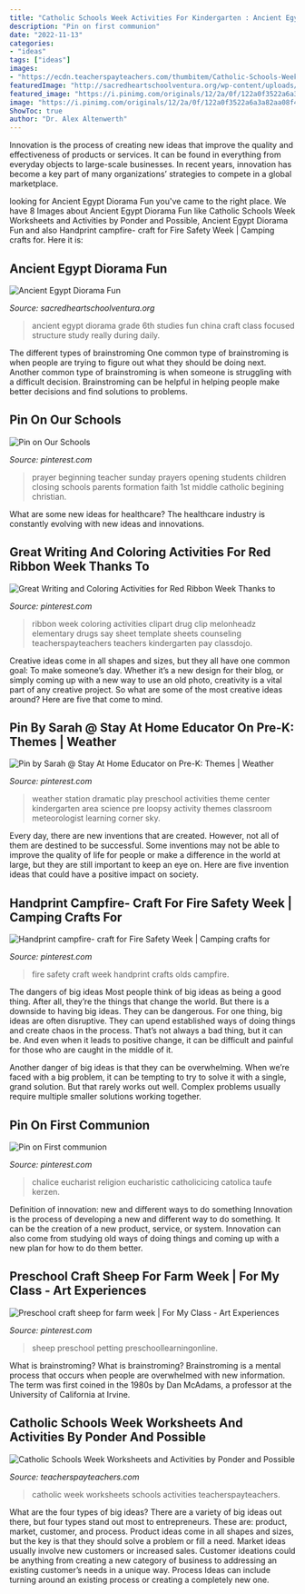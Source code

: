 ```yaml
---
title: "Catholic Schools Week Activities For Kindergarten : Ancient Egypt Diorama Fun"
description: "Pin on first communion"
date: "2022-11-13"
categories:
- "ideas"
tags: ["ideas"]
images:
- "https://ecdn.teacherspayteachers.com/thumbitem/Catholic-Schools-Week-Worksheets-and-Activities-3568666-1547743111/original-3568666-2.jpg"
featuredImage: "http://sacredheartschoolventura.org/wp-content/uploads/2015/02/Egypt32.jpg"
featured_image: "https://i.pinimg.com/originals/12/2a/0f/122a0f3522a6a3a82aa08f4978399644.png"
image: "https://i.pinimg.com/originals/12/2a/0f/122a0f3522a6a3a82aa08f4978399644.png"
ShowToc: true
author: "Dr. Alex Altenwerth"
---
```



Innovation is the process of creating new ideas that improve the quality and effectiveness of products or services. It can be found in everything from everyday objects to large-scale businesses. In recent years, innovation has become a key part of many organizations’ strategies to compete in a global marketplace.

	

		
looking for Ancient Egypt Diorama Fun you've came to the right place. We have 8 Images about Ancient Egypt Diorama Fun like Catholic Schools Week Worksheets and Activities by Ponder and Possible, Ancient Egypt Diorama Fun and also Handprint campfire- craft for Fire Safety Week | Camping crafts for. Here it is:
		
    
## Ancient Egypt Diorama Fun

<img loading=lazy src="http://sacredheartschoolventura.org/wp-content/uploads/2015/02/Egypt32.jpg" onerror="this.onerror=null;this.src='https://tse4.mm.bing.net/th?id=OIP.5YkzJqM2rEjDO0_LNsBFPgHaJ4&amp;pid=15.1';" alt="Ancient Egypt Diorama Fun">

_Source: sacredheartschoolventura.org_

>ancient egypt diorama grade 6th studies fun china craft class focused structure study really during daily. 

	

The different types of brainstroming
One common type of brainstroming is when people are trying to figure out what they should be doing next. Another common type of brainstroming is when someone is struggling with a difficult decision. Brainstroming can be helpful in helping people make better decisions and find solutions to problems.

    
## Pin On Our Schools

<img loading=lazy src="https://i.pinimg.com/originals/12/2a/0f/122a0f3522a6a3a82aa08f4978399644.png" onerror="this.onerror=null;this.src='https://tse3.mm.bing.net/th?id=OIP.-ypKsT3R6UOqebS_Nu7xRwHaLc&amp;pid=15.1';" alt="Pin on Our Schools">

_Source: pinterest.com_

>prayer beginning teacher sunday prayers opening students children closing schools parents formation faith 1st middle catholic begining christian. 

	

What are some new ideas for healthcare?
The healthcare industry is constantly evolving with new ideas and innovations.

    
## Great Writing And Coloring Activities For Red Ribbon Week Thanks To

<img loading=lazy src="https://i.pinimg.com/736x/64/42/29/6442297f9d71d9525dddb090db110ee9.jpg" onerror="this.onerror=null;this.src='https://tse2.mm.bing.net/th?id=OIP.vuVwl3knebCXA2Cg1P_2QAAAAA&amp;pid=15.1';" alt="Great Writing and Coloring Activities for Red Ribbon Week Thanks to">

_Source: pinterest.com_

>ribbon week coloring activities clipart drug clip melonheadz elementary drugs say sheet template sheets counseling teacherspayteachers teachers kindergarten pay classdojo. 

	

Creative ideas come in all shapes and sizes, but they all have one common goal: To make someone’s day. Whether it’s a new design for their blog, or simply coming up with a new way to use an old photo, creativity is a vital part of any creative project. So what are some of the most creative ideas around? Here are five that come to mind.

    
## Pin By Sarah @ Stay At Home Educator On Pre-K: Themes | Weather

<img loading=lazy src="https://i.pinimg.com/originals/69/ac/e2/69ace271e9688e4bce286666becb77d8.jpg" onerror="this.onerror=null;this.src='https://tse2.mm.bing.net/th?id=OIP.IyMMnMokbJ0yy48LouGxugHaJ4&amp;pid=15.1';" alt="Pin by Sarah @ Stay At Home Educator on Pre-K: Themes | Weather">

_Source: pinterest.com_

>weather station dramatic play preschool activities theme center kindergarten area science pre loopsy activity themes classroom meteorologist learning corner sky. 

	

Every day, there are new inventions that are created. However, not all of them are destined to be successful. Some inventions may not be able to improve the quality of life for people or make a difference in the world at large, but they are still important to keep an eye on. Here are five invention ideas that could have a positive impact on society.

    
## Handprint Campfire- Craft For Fire Safety Week | Camping Crafts For

<img loading=lazy src="https://i.pinimg.com/originals/d6/ca/78/d6ca788d24f689beafa6cfd4d6ae028b.jpg" onerror="this.onerror=null;this.src='https://tse1.mm.bing.net/th?id=OIP.Xin0RXjkTv27EYC22MuGfQHaJ4&amp;pid=15.1';" alt="Handprint campfire- craft for Fire Safety Week | Camping crafts for">

_Source: pinterest.com_

>fire safety craft week handprint crafts olds campfire. 

	

The dangers of big ideas
Most people think of big ideas as being a good thing. After all, they’re the things that change the world. But there is a downside to having big ideas. They can be dangerous.
For one thing, big ideas are often disruptive. They can upend established ways of doing things and create chaos in the process. That’s not always a bad thing, but it can be. And even when it leads to positive change, it can be difficult and painful for those who are caught in the middle of it.

Another danger of big ideas is that they can be overwhelming. When we’re faced with a big problem, it can be tempting to try to solve it with a single, grand solution. But that rarely works out well. Complex problems usually require multiple smaller solutions working together.

    
## Pin On First Communion

<img loading=lazy src="https://i.pinimg.com/originals/53/f2/95/53f2956d8196957548abe0afd59bb9c0.jpg" onerror="this.onerror=null;this.src='https://tse2.mm.bing.net/th?id=OIP.SbIpsaMHTIC7sqex9MNzdAAAAA&amp;pid=15.1';" alt="Pin on First communion">

_Source: pinterest.com_

>chalice eucharist religion eucharistic catholicicing catolica taufe kerzen. 

	

Definition of innovation: new and different ways to do something
Innovation is the process of developing a new and different way to do something. It can be the creation of a new product, service, or system. Innovation can also come from studying old ways of doing things and coming up with a new plan for how to do them better.

    
## Preschool Craft Sheep For Farm Week | For My Class - Art Experiences

<img loading=lazy src="https://s-media-cache-ak0.pinimg.com/736x/06/fd/28/06fd2834ba240c0a63c33d61bd5b3c0e.jpg" onerror="this.onerror=null;this.src='https://tse1.mm.bing.net/th?id=OIP.uVsVAueDm1vUMJfQ8zsqBgHaFj&amp;pid=15.1';" alt="Preschool craft sheep for farm week | For My Class - Art Experiences">

_Source: pinterest.com_

>sheep preschool petting preschoollearningonline. 

	

What is brainstroming?
What is brainstroming? Brainstroming is a mental process that occurs when people are overwhelmed with new information. The term was first coined in the 1980s by Dan McAdams, a professor at the University of California at Irvine.

    
## Catholic Schools Week Worksheets And Activities By Ponder And Possible

<img loading=lazy src="https://ecdn.teacherspayteachers.com/thumbitem/Catholic-Schools-Week-Worksheets-and-Activities-3568666-1547743111/original-3568666-2.jpg" onerror="this.onerror=null;this.src='https://tse1.mm.bing.net/th?id=OIP.rbNSoIHTHAx718zP1XYGBAAAAA&amp;pid=15.1';" alt="Catholic Schools Week Worksheets and Activities by Ponder and Possible">

_Source: teacherspayteachers.com_

>catholic week worksheets schools activities teacherspayteachers. 

	

What are the four types of big ideas?
There are a variety of big ideas out there, but four types stand out most to entrepreneurs. These are: product, market, customer, and process. Product ideas come in all shapes and sizes, but the key is that they should solve a problem or fill a need. Market ideas usually involve new customers or increased sales. Customer ideations could be anything from creating a new category of business to addressing an existing customer’s needs in a unique way. Process Ideas can include turning around an existing process or creating a completely new one.

